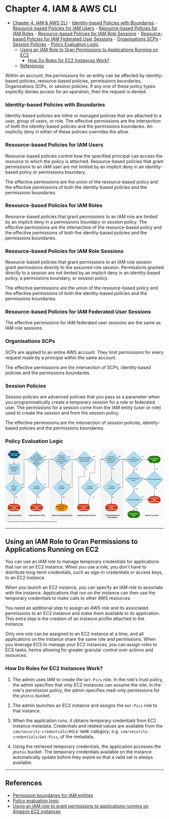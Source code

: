 # Chapter 4. IAM & AWS CLI

<!-- TOC -->

- [Chapter 4. IAM & AWS CLI](#chapter-4-iam--aws-cli)
        - [Identity-based Policies with Boundaries](#identity-based-policies-with-boundaries)
        - [Resource-based Policies for IAM Users](#resource-based-policies-for-iam-users)
        - [Resource-based Policies for IAM Roles](#resource-based-policies-for-iam-roles)
        - [Resource-based Policies for IAM Role Sessions](#resource-based-policies-for-iam-role-sessions)
        - [Resource-based Policies for IAM Federated User Sessions](#resource-based-policies-for-iam-federated-user-sessions)
        - [Organisations SCPs](#organisations-scps)
        - [Session Policies](#session-policies)
        - [Policy Evaluation Logic](#policy-evaluation-logic)
    - [Using an IAM Role to Gran Permissions to Applications Running on EC2](#using-an-iam-role-to-gran-permissions-to-applications-running-on-ec2)
        - [How Do Roles for EC2 Instances Work?](#how-do-roles-for-ec2-instances-work)
    - [References](#references)

<!-- /TOC -->

Within an account, the permissions for an entity can be affected by identity-based policies, resource-based policies, permissions boundaries, Organizations SCPs, or session policies. If any one of these policy types explicitly denies access for an operation, then the request is denied.

### Identity-based Policies with Boundaries

Identity-based policies are inline or managed policies that are attached to a user, group of users, or role. The effective permissions are the intersection of both the identity-based policies and the permissions boundaries. An explicity deny in either of these policies overrides the allow.

### Resource-based Policies for IAM Users

Resource-based policies control how the specified principal can access the resource to which the policy is attached. Resource-based policies that grant permissions to an IAM user are not limited by an implicit deny in an identity-based policy or permissions boundary.

The effective permissions are the union of the resource-based policy and the effective permissions of both the identity-based policies and the permissions boundaries.

### Resource-based Policies for IAM Roles

Resource-based policies that grant permissions to an IAM role are limited by an implicit deny in a permissions boundary or session policy. The effective permissions are the intersection of the resource-based policy and the effective permissions of both the identity-based policies and the permissions boundaries.

### Resource-based Policies for IAM Role Sessions

Resource-based policies that grant permissions to an IAM role session grant permissions directly to the assumed role session. Permissions granted directly to a session are not limited by an implicit deny in an identity-based policy, a permissions boundary, or session policy.

The effective permissions are the union of the resource-based policy and the effective permissions of both the identity-based policies and the permissions boundaries.

### Resource-based Policies for IAM Federated User Sessions

The effective permissions for IAM federated user sessions are the same as IAM role sessions.

### Organisations SCPs

SCPs are applied to an entire AWS account. They limit permissions for every request made by a principal within the same account.

The effective permissions are the intersection of SCPs, identity-based policies and the permissions boundaries.

### Session Policies

Session policies are advanced policies that you pass as a parameter when you programmatically create a temporary session for a role or federated user. The permissions for a session come from the IAM entity (user or role) used to create the session and from the session policy.

The effective permissions are the intersection of session policies, identity-based policies and the permissions boundaries.

### Policy Evaluation Logic

![Policy evaluation logic](../../img/udemy/Chp04.1.png)

---
## Using an IAM Role to Gran Permissions to Applications Running on EC2

You can use an IAM role to manage temporary credentials for applications that run on an EC2 instance. When you use a role, you don't have to distribute long-term credentials, such as sign-in credentials or access keys, to an EC2 instance.

When you launch an EC2 instance, you can specify an IAM role to associate with the instance. Applications that run on the instance can then use the temporary credentials to make calls to other AWS resources.

You need an additional step to assign an AWS role and its associated permissions to an EC2 instance and make them available to its application. This extra step is the creation of an instance profile attached to the instance.

Only one role can be assigned to an EC2 instance at a time, and all applications on the instance share the same role and permissions. When you leverage ECS to manage your EC2 instances, you can assign roles to ECS tasks, hence allowing for greater granular control over actions and resources.

### How Do Roles for EC2 Instances Work?

1. The admin uses IAM to create the `Get-Pics` role. In the role's trust policy, the admin specifies that only EC2 instances can assume the role. In the role's permission policy, the admin specifies read-only permissions for the `photos` bucket.

2. The admin launches an EC2 instance and assigns the `Get-Pics` role to that instance.

3. When the application runs, it obtains temporary credentials from EC2 instance metadata. Credentials and related values are available from the `iam/security-credentials/ROLE-NAME` category, e.g. `iam/security-credentials/Get-Pics`, of the metadata.

4. Using the retrieved temporary credentials, the application accesses the `photos` bucket. The temporary credentials available on the instance automatically update before they expire so that a valid set is always available.


---
## References

* [Permission boundaries for IAM entities](https://docs.aws.amazon.com/IAM/latest/UserGuide/access_policies_boundaries.html)
* [Policy evaluation logic](https://docs.aws.amazon.com/IAM/latest/UserGuide/reference_policies_evaluation-logic.html)
* [Using an IAM role to grant permissions to applications running on Amazon EC2 instances](https://docs.aws.amazon.com/IAM/latest/UserGuide/id_roles_use_switch-role-ec2.html)